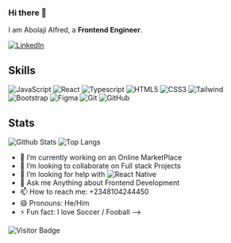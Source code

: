 ### Hi there 👋

I am Abolaji Alfred, a **Frontend Engineer**.

[![LinkedIn](https://img.shields.io/badge/linkedin-%230077B5.svg?style=for-the-badge&logo=linkedin&logoColor=white)](https://www.linkedin.com/in/abolaji-alfred-ayodeji/)

## Skills

![JavaScript](https://img.shields.io/badge/-JavaScript-black?style=flat-square&logo=javascript)
![React](https://img.shields.io/badge/-React-black?style=flat-square&logo=react)
![Typescript](https://img.shields.io/badge/-React-black?style=flat-square&logo=typescript)
![HTML5](https://img.shields.io/badge/-HTML5-E34F26?style=flat-square&logo=html5&logoColor=white)
![CSS3](https://img.shields.io/badge/-CSS3-1572B6?style=flat-square&logo=css3)
![Tailwind](https://img.shields.io/badge/-Tailwind-1572B6?style=flat-square&logo=tailwind)
![Bootstrap](https://img.shields.io/badge/-Tailwind-1572B6?style=flat-square&logo=bootstrap)
![Figma](https://img.shields.io/badge/-Figma-1572B6?style=flat-square&logo=figma)
![Git](https://img.shields.io/badge/-Git-black?style=flat-square&logo=git)
![GitHub](https://img.shields.io/badge/-GitHub-181717?style=flat-square&logo=github)

## Stats

![Github Stats](https://github-readme-stats.vercel.app/api?username=bant095&count_private=true&show_icons=true&include_all_commits=true&theme=prussian&layout=compact)
![Top Langs](https://github-readme-stats.vercel.app/api/top-langs/?username=bant095&hide=TeX&layout=compact&theme=prussian)

- 🔭 I’m currently working on an Online MarketPlace
- 👯 I’m looking to collaborate on Full stack Projects
- 🤔 I’m looking for help with ![React Native](https://img.shields.io/badge/-React-black?style=flat-square&logo=reactnative)
- 💬 Ask me Anything about Frontend Development
- 📫 How to reach me: +2348104244450
- 😄 Pronouns: He/Him
- ⚡ Fun fact: I love Soccer / Fooball
-->

![Visitor Badge](https://visitor-badge.laobi.icu/badge?page_id=bant095.bant095)

